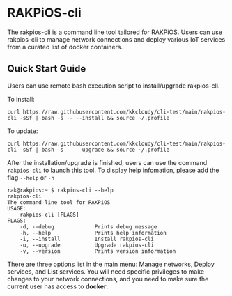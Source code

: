 # RAKPiOS-cli

The rakpios-cli is a command line tool tailored for RAKPiOS. Users can use rakpios-cli to manage network connections and deploy various IoT services from a curated list of docker containers.

## Quick Start Guide

Users can use remote bash execution script to install/upgrade rakpios-cli.

To install:

`curl https://raw.githubusercontent.com/kkcloudy/cli-test/main/rakpios-cli -sSf | bash -s -- --install && source ~/.profile`

To update:

`curl https://raw.githubusercontent.com/kkcloudy/cli-test/main/rakpios-cli -sSf | bash -s -- --upgrade && source ~/.profile`

After the installation/upgrade is finished, users can use the command `rakpios-cli` to launch this tool. To display help infomation, please add the flag `--help` or `-h`

```
rak@rakpios:~ $ rakpios-cli --help
rakpios-cli
The command line tool for RAKPiOS
USAGE:
    rakpios-cli [FLAGS]
FLAGS:
    -d, --debug             Prints debug message
    -h, --help              Prints help information
    -i, --install           Install rakpios-cli
    -u, --upgrade           Upgrade rakpios-cli
    -v, --version           Prints version information
```

There are three options list in the main menu: Manage networks, Deploy services, and List services. You will need specific privileges to make changes to your network connections, and you need to make sure the current user has access to **docker**.
